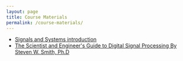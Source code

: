 ```yaml
---
layout: page
title: Course Materials
permalink: /course-materials/
---
```


* [Signals and Systems introduction](https://quera.ir/course/qa/api/get_uploaded_file/7384)
* [The Scientist and Engineer's Guide to Digital Signal Processing By Steven W. Smith, Ph.D](https://www.dspguide.com/ch5/1.htm)